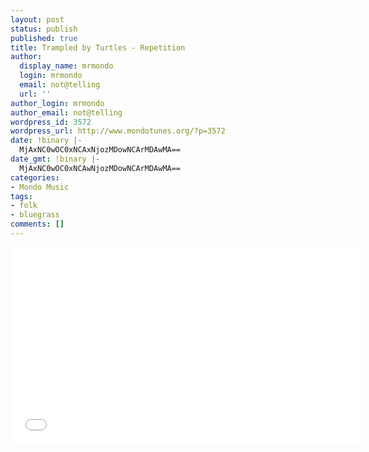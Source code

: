 ```yaml
---
layout: post
status: publish
published: true
title: Trampled by Turtles - Repetition
author:
  display_name: mrmondo
  login: mrmondo
  email: not@telling
  url: ''
author_login: mrmondo
author_email: not@telling
wordpress_id: 3572
wordpress_url: http://www.mondotunes.org/?p=3572
date: !binary |-
  MjAxNC0wOC0xNCAxNjozMDowNCArMDAwMA==
date_gmt: !binary |-
  MjAxNC0wOC0xNCAwNjozMDowNCArMDAwMA==
categories:
- Mondo Music
tags:
- folk
- bluegrass
comments: []
---
```

<iframe width="560" height="315" src="//www.youtube.com/embed/w3NgYnC5b7U" frameborder="0"> </iframe>
